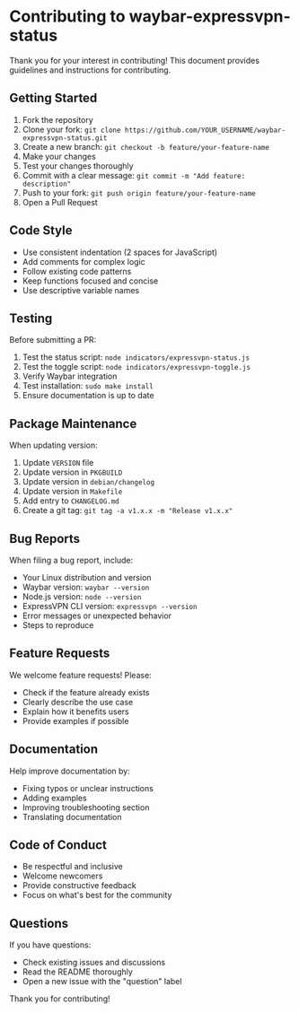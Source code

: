 # Contributing to waybar-expressvpn-status

Thank you for your interest in contributing! This document provides guidelines and instructions for contributing.

## Getting Started

1. Fork the repository
2. Clone your fork: `git clone https://github.com/YOUR_USERNAME/waybar-expressvpn-status.git`
3. Create a new branch: `git checkout -b feature/your-feature-name`
4. Make your changes
5. Test your changes thoroughly
6. Commit with a clear message: `git commit -m "Add feature: description"`
7. Push to your fork: `git push origin feature/your-feature-name`
8. Open a Pull Request

## Code Style

- Use consistent indentation (2 spaces for JavaScript)
- Add comments for complex logic
- Follow existing code patterns
- Keep functions focused and concise
- Use descriptive variable names

## Testing

Before submitting a PR:

1. Test the status script: `node indicators/expressvpn-status.js`
2. Test the toggle script: `node indicators/expressvpn-toggle.js`
3. Verify Waybar integration
4. Test installation: `sudo make install`
5. Ensure documentation is up to date

## Package Maintenance

When updating version:

1. Update `VERSION` file
2. Update version in `PKGBUILD`
3. Update version in `debian/changelog`
4. Update version in `Makefile`
5. Add entry to `CHANGELOG.md`
6. Create a git tag: `git tag -a v1.x.x -m "Release v1.x.x"`

## Bug Reports

When filing a bug report, include:

- Your Linux distribution and version
- Waybar version: `waybar --version`
- Node.js version: `node --version`
- ExpressVPN CLI version: `expressvpn --version`
- Error messages or unexpected behavior
- Steps to reproduce

## Feature Requests

We welcome feature requests! Please:

- Check if the feature already exists
- Clearly describe the use case
- Explain how it benefits users
- Provide examples if possible

## Documentation

Help improve documentation by:

- Fixing typos or unclear instructions
- Adding examples
- Improving troubleshooting section
- Translating documentation

## Code of Conduct

- Be respectful and inclusive
- Welcome newcomers
- Provide constructive feedback
- Focus on what's best for the community

## Questions

If you have questions:

- Check existing issues and discussions
- Read the README thoroughly
- Open a new issue with the "question" label

Thank you for contributing!
